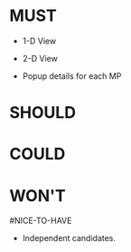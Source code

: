 
# MUST

* 1-D View
* 2-D View

* Popup details for each MP

# SHOULD

# COULD

# WON'T


#NICE-TO-HAVE 
* Independent candidates.
